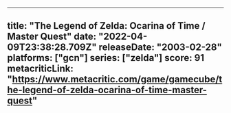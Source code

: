 
---
title: "The Legend of Zelda: Ocarina of Time / Master Quest"
date: "2022-04-09T23:38:28.709Z"
releaseDate: "2003-02-28"
platforms: ["gcn"]
series: ["zelda"]
score: 91
metacriticLink: "https://www.metacritic.com/game/gamecube/the-legend-of-zelda-ocarina-of-time-master-quest"
---
